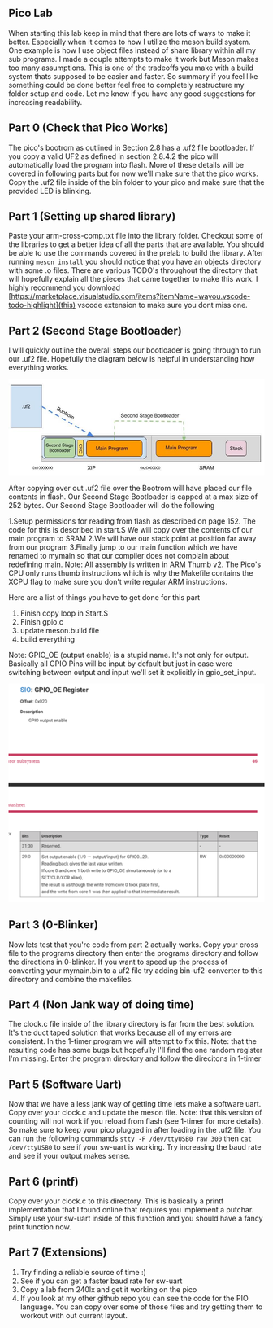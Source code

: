 ## Pico Lab
When starting this lab keep in mind that there are lots of ways to make it better. Especially when it comes to how I utilize the meson build system. One example is how I use object files instead of share library within all my sub programs. I made a couple attempts to make it work but Meson makes too many assumptions. This is one of the tradeoffs you make with a build system thats supposed to be easier and faster. So summary if you feel like something could be done better feel free to completely restructure my folder setup and code. Let me know if you have any good suggestions for increasing readability.

## Part 0 (Check that Pico Works)
The pico's bootrom as outlined in Section 2.8 has a .uf2 file bootloader. If you copy a valid UF2 as defined in section 2.8.4.2 the pico will automatically load the program into flash. More of these details will be covered in following parts but for now we'll make sure that the pico works. Copy the .uf2 file inside of the bin folder to your pico and make sure that the provided LED is blinking.  

## Part 1 (Setting up shared library)
Paste your arm-cross-comp.txt file into the library folder. Checkout some of the libraries to get a better idea of all the parts that are available. You should be able to use the commands covered in the prelab to build the library. After running `meson install` you should notice that you have an objects directory with some .o files. There are various TODO's throughout the directory that will hopefully explain all the pieces that came together to make this work. I highly recommend you download [https://marketplace.visualstudio.com/items?itemName=wayou.vscode-todo-highlight](this) vscode extension to make sure you dont miss one.

## Part 2 (Second Stage Bootloader)
I will quickly outline the overall steps our bootloader is going through to run our .uf2 file. Hopefully the diagram below is helpful in understanding how everything works. 

![Second Stage Bootloader](docs/images/bootloader.jpg)

After copying over out .uf2 file over the Bootrom will have placed our file contents in flash. Our Second Stage Bootloader is capped at a max size of 252 bytes. Our Second Stage Bootloader will do the following

1.Setup permissions for reading from flash as described on page 152. The code for this is described in start.S
We will copy over the contents of our main program to SRAM
2.We will have our stack point at position far away from our program
3.Finally jump to our main function which we have renamed to mymain so that our compiler does not complain about redefining main.
Note: All assembly is written in ARM Thumb v2. The Pico's CPU only runs thumb instructions which is why the Makefile contains the XCPU flag to make sure you don't write regular ARM instructions.

Here are a list of things you have to get done for this part

1. Finish copy loop in Start.S
2. Finish gpio.c
3. update meson.build file
4. build everything

Note: GPIO_OE (output enable) is a stupid name. It's not only for output. Basically all GPIO Pins will be input by default but just in case were switching between output and input we'll set it explicitly in gpio_set_input.

![GPIO_OE](docs/images/gpio_oe.png)

## Part 3 (0-Blinker)
Now lets test that you're code from part 2 actually works. Copy your cross file to the programs directory then enter the programs directory and follow the directions in 0-blinker. If you want to speed up the process of converting your mymain.bin to a uf2 file try adding bin-uf2-converter to this directory and combine the makefiles.  

## Part 4 (Non Jank way of doing time)
The clock.c file inside of the library directory is far from the best solution. It's the duct taped solution that works because all of my errors are consistent. In the 1-timer program we will attempt to fix this. Note: that the resulting code has some bugs but hopefully I'll find the one random register I'm missing. Enter the program directory and follow the direcitons in 1-timer

## Part 5 (Software Uart)
Now that we have a less jank way of getting time lets make a software uart. Copy over your clock.c and update the meson file. Note: that this version of counting will not work if you reload from flash (see 1-timer for more details). So make sure to keep your pico plugged in after loading in the .uf2 file. You can run the following commands `stty -F /dev/ttyUSB0 raw 300` then `cat /dev/ttyUSB0` to see if your sw-uart is working. Try increasing the baud rate and see if your output makes sense.

## Part 6 (printf)
Copy over your clock.c to this directory. This is basically a printf implementation that I found online that requires you implement a putchar. Simply use your sw-uart inside of this function and you should have a fancy print function now.

## Part 7 (Extensions)
1. Try finding a reliable source of time :)
2. See if you can get a faster baud rate for sw-uart
3. Copy a lab from 240lx and get it working on the pico
4. If you look at my other github repo you can see the code for the PIO language. You can copy over some of those files and try getting them to workout with out current layout.